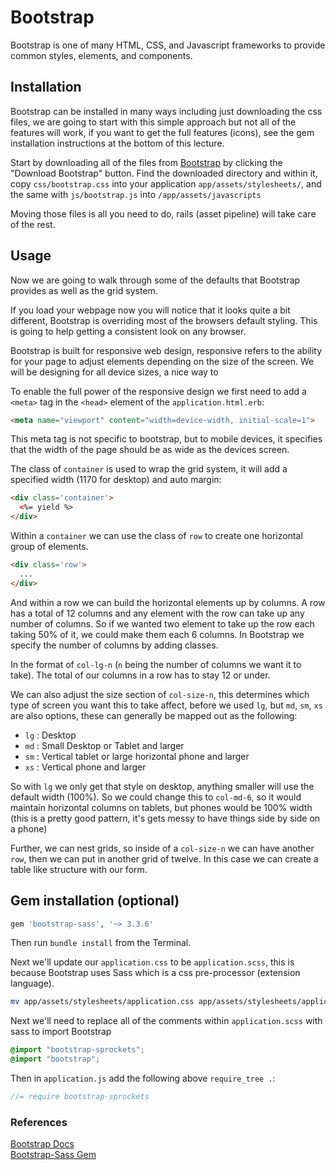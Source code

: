 # Bootstrap

Bootstrap is one of many HTML, CSS, and Javascript frameworks to provide common styles, elements, and components.

Installation
------------

Bootstrap can be installed in many ways including just downloading the css files, we are going to start with this simple approach but not all of the features will work, if you want to get the full features (icons), see the gem installation instructions at the bottom of this lecture.

Start by downloading all of the files from [Bootstrap](http://getbootstrap.com/getting-started/#download) by clicking the "Download Bootstrap" button. Find the downloaded directory and within it, copy `css/bootstrap.css` into your application `app/assets/stylesheets/`, and the same with `js/bootstrap.js` into `/app/assets/javascripts`

Moving those files is all you need to do, rails (asset pipeline) will take care of the rest.

Usage
-------

Now we are going to walk through some of the defaults that Bootstrap provides as well as the grid system.

If you load your webpage now you will notice that it looks quite a bit different, Bootstrap is overriding most of the browsers default styling. This is going to help getting a consistent look on any browser.

Bootstrap is built for responsive web design, responsive refers to the ability for your page to adjust elements depending on the size of the screen. We will be designing for all device sizes, a nice way to

To enable the full power of the responsive design we first need to add a `<meta>` tag in the `<head>` element of the `application.html.erb`:

```html
<meta name="viewport" content="width=device-width, initial-scale=1">
```

This meta tag is not specific to bootstrap, but to mobile devices, it specifies that the width of the page should be as wide as the devices screen.

The class of `container` is used to wrap the grid system, it will add a specified width (1170 for desktop) and auto margin:

```html
<div class='container'>
  <%= yield %>
</div>
```

Within a `container` we can use the class of `row` to create one horizontal group of elements.


```html
<div class='row'>
  ...
</div>
```

And within a row we can build the horizontal elements up by columns. A row has a total of 12 columns and any element with the row can take up any number of columns. So if we wanted two element to take up the row each taking 50% of it, we could make them each 6 columns. In Bootstrap we specify the number of columns by adding classes.

In the format of `col-lg-n` (`n` being the number of columns we want it to take). The total of our columns in a row has to stay 12 or under.

We can also adjust the size section of `col-size-n`, this determines which type of screen you want this to take affect, before we used `lg`, but `md`, `sm`, `xs` are also options, these can generally be mapped out as the following:

- `lg` : Desktop
- `md` : Small Desktop or Tablet and larger
- `sm` : Vertical tablet or large horizontal phone and larger
- `xs` : Vertical phone and larger

So with `lg` we only get that style on desktop, anything smaller will use the default width (100%). So we could change this to `col-md-6`, so it would maintain horizontal columns on tablets, but phones would be 100% width (this is a pretty good pattern, it's gets messy to have things side by side on a phone)

Further, we can nest grids, so inside of a `col-size-n` we can have another `row`, then we can put in another grid of twelve. In this case we can create a table like structure with our form.


## Gem installation (optional)

```rb
gem 'bootstrap-sass', '~> 3.3.6'
```
Then run `bundle install` from the Terminal.

Next we'll update our `application.css` to be `application.scss`, this is because Bootstrap uses Sass which is a css pre-processor (extension language).

```sh
mv app/assets/stylesheets/application.css app/assets/stylesheets/application.scss
```

Next we'll need to replace all of the comments within `application.scss` with sass to import Bootstrap

```css
@import "bootstrap-sprockets";
@import "bootstrap";
```

Then in `application.js` add the following above `require_tree .`:

```js
//= require bootstrap-sprockets
```

### References
[Bootstrap Docs](http://getbootstrap.com/getting-started/)  
[Bootstrap-Sass Gem](https://github.com/twbs/bootstrap-sass)  
